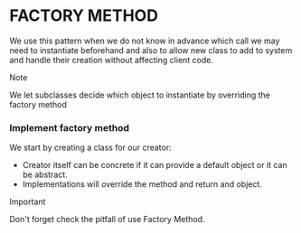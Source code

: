 # FACTORY METHOD

We use this pattern when we do not know in advance
which call we may need to instantiate beforehand and also to 
allow new class to add to system and handle their creation without
affecting client code.

>[!NOTE]
> We let subclasses decide which object to instantiate by overriding the factory method

### Implement factory method 

We start by creating a class for our creator:
* Creator itself can be concrete if it can provide a default object or it can be abstract.
* Implementations will override the method and return and object.


>[!IMPORTANT]
> Don't forget check the pitfall of use Factory Method.